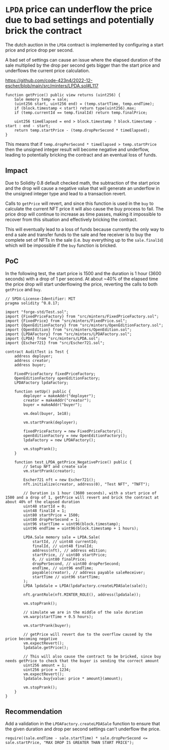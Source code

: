 # `LPDA` price can underflow the price due to bad settings and potentially brick the contract

The dutch auction in the `LPDA` contract is implemented by configuring a start price and price drop per second.

A bad set of settings can cause an issue where the elapsed duration of the sale multiplied by the drop per second gets bigger than the start price and underflows the current price calculation.

https://github.com/code-423n4/2022-12-escher/blob/main/src/minters/LPDA.sol#L117

```solidity
function getPrice() public view returns (uint256) {
    Sale memory temp = sale;
    (uint256 start, uint256 end) = (temp.startTime, temp.endTime);
    if (block.timestamp < start) return type(uint256).max;
    if (temp.currentId == temp.finalId) return temp.finalPrice;

    uint256 timeElapsed = end > block.timestamp ? block.timestamp - start : end - start;
    return temp.startPrice - (temp.dropPerSecond * timeElapsed);
}
```

This means that if `temp.dropPerSecond * timeElapsed > temp.startPrice` then the unsigned integer result will become negative and underflow, leading to potentially bricking the contract and an eventual loss of funds.

## Impact

Due to Solidity 0.8 default checked math, the subtraction of the start price and the drop will cause a negative value that will generate an underflow in the unsigned integer type and lead to a transaction revert.

Calls to `getPrice` will revert, and since this function is used in the `buy` to calculate the current NFT price it will also cause the buy process to fail. The price drop will continue to increase as time passes, making it impossible to recover from this situation and effectively bricking the contract.

This will eventually lead to a loss of funds because currently the only way to end a sale and transfer funds to the sale and fee receiver is to buy the complete set of NFTs in the sale (i.e. buy everything up to the `sale.finalId`) which will be impossible if the `buy` function is bricked.

## PoC

In the following test, the start price is 1500 and the duration is 1 hour (3600 seconds) with a drop of 1 per second. At about ~40% of the elapsed time the price drop will start underflowing the price, reverting the calls to both `getPrice` and `buy`.

```solidity
// SPDX-License-Identifier: MIT
pragma solidity ^0.8.17;

import "forge-std/Test.sol";
import {FixedPriceFactory} from "src/minters/FixedPriceFactory.sol";
import {FixedPrice} from "src/minters/FixedPrice.sol";
import {OpenEditionFactory} from "src/minters/OpenEditionFactory.sol";
import {OpenEdition} from "src/minters/OpenEdition.sol";
import {LPDAFactory} from "src/minters/LPDAFactory.sol";
import {LPDA} from "src/minters/LPDA.sol";
import {Escher721} from "src/Escher721.sol";

contract AuditTest is Test {
    address deployer;
    address creator;
    address buyer;

    FixedPriceFactory fixedPriceFactory;
    OpenEditionFactory openEditionFactory;
    LPDAFactory lpdaFactory;

    function setUp() public {
        deployer = makeAddr("deployer");
        creator = makeAddr("creator");
        buyer = makeAddr("buyer");

        vm.deal(buyer, 1e18);

        vm.startPrank(deployer);

        fixedPriceFactory = new FixedPriceFactory();
        openEditionFactory = new OpenEditionFactory();
        lpdaFactory = new LPDAFactory();

        vm.stopPrank();
    }
    
    function test_LPDA_getPrice_NegativePrice() public {
        // Setup NFT and create sale
        vm.startPrank(creator);

        Escher721 nft = new Escher721();
        nft.initialize(creator, address(0), "Test NFT", "TNFT");

        // Duration is 1 hour (3600 seconds), with a start price of 1500 and a drop of 1, getPrice will revert and brick the contract at about 40% of the elapsed duration
        uint48 startId = 0;
        uint48 finalId = 1;
        uint80 startPrice = 1500;
        uint80 dropPerSecond = 1;
        uint96 startTime = uint96(block.timestamp);
        uint96 endTime = uint96(block.timestamp + 1 hours);

        LPDA.Sale memory sale = LPDA.Sale(
            startId, // uint48 currentId;
            finalId, // uint48 finalId;
            address(nft), // address edition;
            startPrice, // uint80 startPrice;
            0, // uint80 finalPrice;
            dropPerSecond, // uint80 dropPerSecond;
            endTime, // uint96 endTime;
            payable(creator), // address payable saleReceiver;
            startTime // uint96 startTime;
        );
        LPDA lpdaSale = LPDA(lpdaFactory.createLPDASale(sale));

        nft.grantRole(nft.MINTER_ROLE(), address(lpdaSale));

        vm.stopPrank();

        // simulate we are in the middle of the sale duration
        vm.warp(startTime + 0.5 hours);

        vm.startPrank(buyer);

        // getPrice will revert due to the overflow caused by the price becoming negative
        vm.expectRevert();
        lpdaSale.getPrice();

        // This will also cause the contract to be bricked, since buy needs getPrice to check that the buyer is sending the correct amount
        uint256 amount = 1;
        uint256 price = 1234;
        vm.expectRevert();
        lpdaSale.buy{value: price * amount}(amount);

        vm.stopPrank();
    }
}
```

## Recommendation

Add a validation in the `LPDAFactory.createLPDASale` function to ensure that the given duration and drop per second settings can't underflow the price.

```solidity
require((sale.endTime - sale.startTime) * sale.dropPerSecond <= sale.startPrice, "MAX DROP IS GREATER THAN START PRICE");
```
